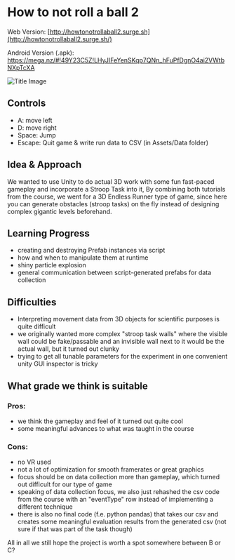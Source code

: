 ﻿# How to not roll a ball 2

Web Version: [http://howtonotrollaball2.surge.sh](http://howtonotrollaball2.surge.sh/)

Android Version (.apk): https://mega.nz/#!49Y23C5Z!LHyJIFeYenSKqp7QNn_hFuPfDgnO4ai2VWtbNXpTcXA

![Title Image](title.jpg)

## Controls
* A: move left
* D: move right
* Space: Jump
* Escape: Quit game & write run data to CSV (in Assets/Data folder)

## Idea & Approach

We wanted to use Unity to do actual 3D work with some fun fast-paced gameplay and incorporate a Stroop Task into it,
By combining both tutorials from the course,
we went for a 3D Endless Runner type of game, since here you can generate obstacles (stroop tasks) on the fly 
instead of designing complex gigantic levels beforehand.

## Learning Progress
* creating and destroying Prefab instances via script
* how and when to manipulate them at runtime
* shiny particle explosion
* general communication between script-generated prefabs for data collection 

## Difficulties
* Interpreting movement data from 3D objects for scientific purposes is quite difficult
* we originally wanted more complex "stroop task walls" where the visible wall could be fake/passable and an invisible wall next to it would be the actual wall, but it turned out clunky
* trying to get all tunable parameters for the experiment in one convenient unity GUI inspector is tricky

## What grade we think is suitable
### Pros:
* we think the gameplay and feel of it turned out quite cool
* some meaningful advances to what was taught in the course
### Cons:
* no VR used
* not a lot of optimization for smooth framerates or great graphics
* focus should be on data collection more than gameplay, which turned out difficult for our type of game
* speaking of data collection focus, we also just rehashed the csv code from the course with an "eventType" row instead of implementing a different technique
* there is also no final code (f.e. python pandas) that takes our csv and creates some meaningful evaluation results from the generated csv (not sure if that was part of the task though)

All in all we still hope the project is worth a spot somewhere between B or C? 